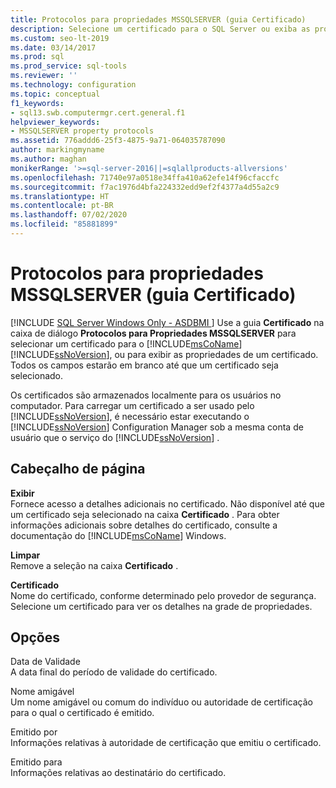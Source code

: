 ```yaml
---
title: Protocolos para propriedades MSSQLSERVER (guia Certificado)
description: Selecione um certificado para o SQL Server ou exiba as propriedades do certificado usando a guia Certificado na caixa de diálogo Protocolos para Propriedades MSSQLSERVER.
ms.custom: seo-lt-2019
ms.date: 03/14/2017
ms.prod: sql
ms.prod_service: sql-tools
ms.reviewer: ''
ms.technology: configuration
ms.topic: conceptual
f1_keywords:
- sql13.swb.computermgr.cert.general.f1
helpviewer_keywords:
- MSSQLSERVER property protocols
ms.assetid: 776addd6-25f3-4875-9a71-064035787090
author: markingmyname
ms.author: maghan
monikerRange: '>=sql-server-2016||=sqlallproducts-allversions'
ms.openlocfilehash: 71740e97a0518e34ffa410a62efe14f96cfaccfc
ms.sourcegitcommit: f7ac1976d4bfa224332edd9ef2f4377a4d55a2c9
ms.translationtype: HT
ms.contentlocale: pt-BR
ms.lasthandoff: 07/02/2020
ms.locfileid: "85881899"
---
```

# <a name="protocols-for-mssqlserver-properties-certificate-tab"></a>Protocolos para propriedades MSSQLSERVER (guia Certificado)
[!INCLUDE [SQL Server Windows Only - ASDBMI ](../../includes/applies-to-version/sql-windows-only-asdbmi.md)]
  Use a guia **Certificado** na caixa de diálogo **Protocolos para Propriedades MSSQLSERVER** para selecionar um certificado para o [!INCLUDE[msCoName](../../includes/msconame-md.md)] [!INCLUDE[ssNoVersion](../../includes/ssnoversion-md.md)], ou para exibir as propriedades de um certificado. Todos os campos estarão em branco até que um certificado seja selecionado.  
  
 Os certificados são armazenados localmente para os usuários no computador. Para carregar um certificado a ser usado pelo [!INCLUDE[ssNoVersion](../../includes/ssnoversion-md.md)], é necessário estar executando o [!INCLUDE[ssNoVersion](../../includes/ssnoversion-md.md)] Configuration Manager sob a mesma conta de usuário que o serviço do [!INCLUDE[ssNoVersion](../../includes/ssnoversion-md.md)] .  
  
## <a name="page-header"></a>Cabeçalho de página  
 **Exibir**  
 Fornece acesso a detalhes adicionais no certificado. Não disponível até que um certificado seja selecionado na caixa **Certificado** . Para obter informações adicionais sobre detalhes do certificado, consulte a documentação do [!INCLUDE[msCoName](../../includes/msconame-md.md)] Windows.  
  
 **Limpar**  
 Remove a seleção na caixa **Certificado** .  
  
 **Certificado**  
 Nome do certificado, conforme determinado pelo provedor de segurança. Selecione um certificado para ver os detalhes na grade de propriedades.  
  
## <a name="options"></a>Opções  
 Data de Validade  
 A data final do período de validade do certificado.  
  
 Nome amigável  
 Um nome amigável ou comum do indivíduo ou autoridade de certificação para o qual o certificado é emitido.  
  
 Emitido por  
 Informações relativas à autoridade de certificação que emitiu o certificado.  
  
 Emitido para  
 Informações relativas ao destinatário do certificado.  
  
  
